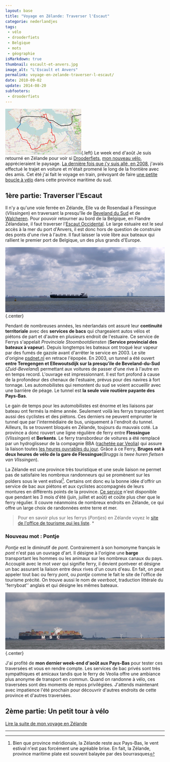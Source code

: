 ```yaml
---
layout: base
title: "Voyage en Zélande: Traverser l'Escaut"
categorie: nederlandjes
tags: 
 - vélo
 - drooderfiets
 - Belgique
 - mots
 - géographie
isMarkdown: true
thumbnail: escault-et-anvers.jpg
image_alt: "L'Escault et Anvers"
permalink: voyage-en-zelande-traverser-l-escaut/
date: 2010-09-02
update: 2014-08-20
subfooters:
 - drooderfiets
---
```


![Tour de Zélande](carte-tour-zelande_s.jpg){.left} Le week end d'août Je suis retourné en Zélande pour voir si [Drooderfiets](https://pixelfed.social/drooderfiets), [mon nouveau vélo](/drooderfiets-mon-nouveau-velo), apprécieraient le paysage. [La dernière fois que j'y suis allé, en 2008](/au-bord-de-la-belgique), j'avais effectué le trajet en voiture et m'était promené le long de la frontière avec des amis. Cet été j'ai fait le voyage en train, prévoyant de faire [une petite boucle à vélo](http://www.facebook.com/photo.php?pid=501696&fbid=1248303986569&id=1798535697) dans cette province maritime du sud.

## 1ère partie: Traverser l'Escaut

<!--excerpt-->

Il n'y a qu'une voie ferrée en Zélande, Elle va de Rosendaal à Flessingue (*Vlissingen*) en traversant la presqu'île de [Beveland du Sud](http://fr.wikipedia.org/wiki/Zuid-Beveland) et de [Walcheren](http://fr.wikipedia.org/wiki/Walcheren). Pour pouvoir retourner au bord de la Belgique, en Flandre Zélandaise, il faut traverser l'[Escaut Occidental](http://fr.wikipedia.org/wiki/Escaut_occidental). Le large estuaire est le seul accès à la mer du port d'Anvers, il est donc hors de question de construire des ponts d'une rive à l'autre. Il faut laisser la voie libre aux bateaux qui rallient le premier port de Belgique, un des plus grands d'Europe.

![L'Escault et Anvers](escault-et-anvers.jpg){.center}

Pendant de nombreuses années, les néerlandais ont assuré leur **continuité territoriale** avec des **services de bacs** qui chargeaient autos vélos et piétons de part et d'autre en plusieurs endroit de l'estuaire. Ce service de Ferrys s'appelait *Provinciale Stoombootdiensten* (**Service provincial des bateaux à vapeur**). Depuis longtemps les bateaux ont troqué leur vapeur par des fumés de gazole avant d'arrêter le service en 2003. Le site d'origine [psdnet.nl](http://www.psdnet.nl/vloot.html) en retrace l'épopée. En 2003, un tunnel a été ouvert **entre Teregengen et Ellewoutsdijk sur la presqu’ile de Beveland-du-Sud** (*Zuid-Beveland*) permettant aux voitures de passer d'une rive à l'autre en en temps record. L'ouvrage est impressionnant. Il est fort profond à cause de la profondeur des chenaux de l'estuaire, prévus pour des navires à fort tonnage. Les automobilistes qui remontent du sud se voient accueillir avec une barrière de péage. Le tunnel est **la seule voie routière payante des Pays-Bas**.

Le gain de temps pour les automobilistes est énorme et les liaisons par bateau ont fermés la même année. Seulement voilà les ferrys transportaient aussi des cyclistes et des piétons. Ces derniers ne peuvent emprunter le tunnel que par l'intermédiaire de bus, uniquement à l'endroit du tunnel. Ailleurs, lls se trouvent bloqués en Zélande, toujours du mauvais coté. La province a donc rouvert une ligne régulière de ferry entre **Flessingue** (*Vlissingen*) et **Berkents**. Le ferry transbordeur de voitures a été remplacé par un hydroglisseur de la compagnie BBA ([rachetée par Veolia](/les-petites-courses-de-l-ete)) qui assure la liaison toutes [les heures ouvrables du jour](https://www.veolia-transport.nl/fastferries/reisinformatie/plan-uw-reis/dienstregeling/index.html). Grâce à ce Ferry, **Bruges est à deux heures de vélo de la gare de Flessingue**(*Bruggs is twee huren fietsen van Vlissingen*).

La Zélande est une province très touristique et une seule liaison ne permet pas de satisfaire les nombreux randonneurs qui se promènent sur les polders sous le vent estival[^1]. Certains ont donc eu la bonne idée d'offrir un service de bac aux piétons et aux cyclistes accompagnés de leurs montures en différents points de la province. [Ce service](http://www.rondjepontje.nl/nl/welke.lp) n'est disponible que pendant les 3 mois d'été (juin, juillet et août) et coûte plus cher que le ferry régulier. Il couvre néanmoins de nombreux endroits en Zélande, ce qui offre un large choix de randonnées entre terre et mer.

> Pour en savoir plus sur les ferrys (*Pontjes*) en Zélande voyez le [site de l'office de tourisme qui les liste](http://routes.vvvzeeland.nl/nl/rondje-pontje/pontjes). *

### Nouveau mot : Pontje
*Pontje* est le diminutif de *pont*. Contrairement à son homonyme français le *pont* n'est pas un ouvrage d'art. Il désigne à l'origine une **barge** transportant les hommes ou les animaux sur les nombreux canaux du pays. Accouplé avec le mot *veer* qui signifie ferry, il devient pontveer et désigne un bac assurant la liaison entre deux rives d'un cours d'eau. En fait, on peut appeler tout bac ou ferry *pont*, ou *pontje* comme le fait le site de l'office de tourisme précité. On trouve aussi le nom de *veerboot*, traduction littérale du 'ferryboat'' anglais et qui désigne les mêmes bateaux.

![Sur l'Escaut](traversee-de-escault.jpg){.center}

J'ai profité de **mon dernier week-end d'août aux Pays-Bas** pour tester ces traversées et vous en rendre compte. Les services de bac privés sont très sympathiques et amicaux tandis que le ferry de Veolia offre une ambiance plus anonyme de transport en commun. Quand on randonne à vélo, ces traversées sont des moments de repos privilégiées. J'attends maintenant avec impatience l'été prochain pour découvrir d'autres endroits de cette province et d'autres traversées.

## 2ème partie: Un petit tour à vélo

[Lire la suite de mon voyage en Zélande](/a-nouveau-en-zelande)

---
[^1]:  Bien que province méridionale, la Zélande reste aux Pays-Bas, le vent estival n'est pas forcément une agréable brise. En fait, la Zélande, province maritime plate est souvent balayée par des bourrasques
<!-- post notes:
http://www.voetveren.nl/sub-overzicht/zeeland.htm
--->
